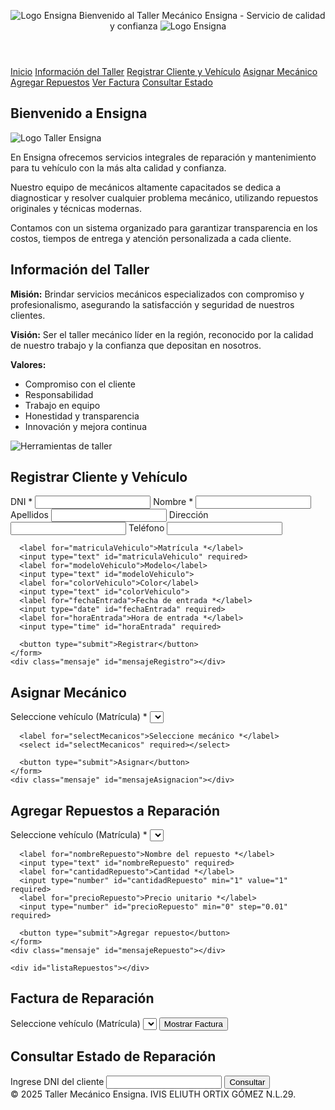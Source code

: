 <!DOCTYPE html>
<html lang="es">
<head>
<meta charset="UTF-8" />
<meta name="viewport" content="width=device-width, initial-scale=1" />
<title>Taller Mecánico Ensigna</title>
<style>
  @import url('https://fonts.googleapis.com/css2?family=Montserrat:wght@700&family=Open+Sans&display=swap');

  * { box-sizing: border-box; }

  body {
    margin: 0; padding: 0;
    font-family: 'Open Sans', sans-serif;
    background-color: #e8f0f7;
    color: #222;
  }

  header {
    background-color: #003366;
    color: white;
    padding: 10px 0;
    position: relative;
    overflow: hidden;
  }

  .titulo-animado {
    white-space: nowrap;
    display: flex;
    align-items: center;
    padding-left: 100%;
    animation: moverTitulo 15s linear infinite;
    font-family: 'Montserrat', sans-serif;
    font-size: 2.5rem;
    font-weight: 700;
    user-select: none;
    gap: 20px;
  }

  .titulo-animado img {
    height: 50px;
    width: auto;
  }

  @keyframes moverTitulo {
    0% { transform: translateX(0); }
    100% { transform: translateX(-100%); }
  }

  nav {
    background-color: #00509e;
    display: flex;
    justify-content: center;
    flex-wrap: wrap;
    padding: 10px 0;
  }

  nav a {
    color: white;
    text-decoration: none;
    margin: 0 15px;
    font-weight: 600;
    font-size: 1.1rem;
    padding: 8px 12px;
    border-radius: 6px;
    transition: background-color 0.3s;
  }

  nav a:hover, nav a.active {
    background-color: #014f86;
  }

  main {
    max-width: 900px;
    margin: 20px auto;
    background: white;
    border-radius: 12px;
    box-shadow: 0 0 15px rgba(0,0,0,0.1);
    padding: 20px 30px;
  }

  section {
    display: none;
  }

  section.active {
    display: block;
  }

  h2 {
    font-family: 'Montserrat', sans-serif;
    color: #003366;
    margin-top: 0;
  }

  p, ul {
    line-height: 1.5;
  }

  ul {
    padding-left: 20px;
  }

  img.taller {
    display: block;
    max-width: 100%;
    margin: 10px auto 20px auto;
    border-radius: 10px;
    box-shadow: 0 0 8px rgba(0,0,0,0.15);
  }

  form label {
    display: block;
    margin-top: 15px;
    font-weight: 600;
  }

  input, select, textarea {
    width: 100%;
    padding: 8px;
    margin-top: 6px;
    border: 1px solid #ccc;
    border-radius: 6px;
    font-size: 1rem;
    font-family: inherit;
  }

  textarea {
    resize: vertical;
    min-height: 60px;
  }

  button {
    margin-top: 20px;
    background-color: #00509e;
    border: none;
    color: white;
    padding: 12px 25px;
    font-size: 1.1rem;
    border-radius: 8px;
    cursor: pointer;
    font-weight: 700;
    transition: background-color 0.3s;
  }

  button:hover {
    background-color: #003b66;
  }

  .mensaje {
    margin-top: 15px;
    font-weight: 600;
    color: green;
  }

  .mensaje.error {
    color: red;
  }

  table {
    width: 100%;
    border-collapse: collapse;
    margin-top: 15px;
  }

  th, td {
    border: 1px solid #ccc;
    padding: 8px 12px;
    text-align: left;
  }

  footer {
    text-align: center;
    margin: 30px 0 10px 0;
    color: #555;
    font-size: 0.9rem;
  }

  @media (max-width: 600px) {
    nav { flex-direction: column; }
    nav a { margin: 8px 0; }
    .titulo-animado {
      font-size: 1.8rem;
      gap: 12px;
    }
    .titulo-animado img { height: 40px; }
  }
</style>
</head>
<body>

<header>
  <div class="titulo-animado">
    <img src="https://marketplace.canva.com/EAFCyC9aHzU/1/0/1600w/canva-logo-para-taller-mec%C3%A1nico-ilustrado-cjEg8SslVIU.jpg" alt="Logo Ensigna" />
    Bienvenido al Taller Mecánico Ensigna - Servicio de calidad y confianza
    <img src="https://marketplace.canva.com/EAFCyC9aHzU/1/0/1600w/canva-logo-para-taller-mec%C3%A1nico-ilustrado-cjEg8SslVIU.jpg" alt="Logo Ensigna" />
  </div>
</header>

<nav>
  <a href="#" class="active" data-seccion="inicio">Inicio</a>
  <a href="#" data-seccion="info">Información del Taller</a>
  <a href="#" data-seccion="registro">Registrar Cliente y Vehículo</a>
  <a href="#" data-seccion="asignar">Asignar Mecánico</a>
  <a href="#" data-seccion="repuestos">Agregar Repuestos</a>
  <a href="#" data-seccion="factura">Ver Factura</a>
  <a href="#" data-seccion="consulta">Consultar Estado</a>
</nav>

<main>
  <!-- Inicio / bienvenida -->
  <section id="inicio" class="active">
    <h2>Bienvenido a Ensigna</h2>
    <img src="https://marketplace.canva.com/EAFCyC9aHzU/1/0/1600w/canva-logo-para-taller-mec%C3%A1nico-ilustrado-cjEg8SslVIU.jpg" alt="Logo Taller Ensigna" class="taller" />
    <p>En Ensigna ofrecemos servicios integrales de reparación y mantenimiento para tu vehículo con la más alta calidad y confianza.</p>
    <p>Nuestro equipo de mecánicos altamente capacitados se dedica a diagnosticar y resolver cualquier problema mecánico, utilizando repuestos originales y técnicas modernas.</p>
    <p>Contamos con un sistema organizado para garantizar transparencia en los costos, tiempos de entrega y atención personalizada a cada cliente.</p>
  </section>

  <!-- Información del taller -->
  <section id="info">
    <h2>Información del Taller</h2>
    <p><strong>Misión:</strong> Brindar servicios mecánicos especializados con compromiso y profesionalismo, asegurando la satisfacción y seguridad de nuestros clientes.</p>
    <p><strong>Visión:</strong> Ser el taller mecánico líder en la región, reconocido por la calidad de nuestro trabajo y la confianza que depositan en nosotros.</p>
    <p><strong>Valores:</strong></p>
    <ul>
      <li>Compromiso con el cliente</li>
      <li>Responsabilidad</li>
      <li>Trabajo en equipo</li>
      <li>Honestidad y transparencia</li>
      <li>Innovación y mejora continua</li>
    </ul>
    <img src="https://cdn.pixabay.com/photo/2018/03/06/18/52/wrench-3207852_1280.jpg" alt="Herramientas de taller" class="taller" />
  </section>

  <!-- Registro cliente y vehículo -->
  <section id="registro">
    <h2>Registrar Cliente y Vehículo</h2>
    <form id="formRegistro">
      <label for="dniCliente">DNI *</label>
      <input type="text" id="dniCliente" required>
      <label for="nombreCliente">Nombre *</label>
      <input type="text" id="nombreCliente" required>
      <label for="apellidosCliente">Apellidos</label>
      <input type="text" id="apellidosCliente">
      <label for="direccionCliente">Dirección</label>
      <input type="text" id="direccionCliente">
      <label for="telefonoCliente">Teléfono</label>
      <input type="text" id="telefonoCliente">

      <label for="matriculaVehiculo">Matrícula *</label>
      <input type="text" id="matriculaVehiculo" required>
      <label for="modeloVehiculo">Modelo</label>
      <input type="text" id="modeloVehiculo">
      <label for="colorVehiculo">Color</label>
      <input type="text" id="colorVehiculo">
      <label for="fechaEntrada">Fecha de entrada *</label>
      <input type="date" id="fechaEntrada" required>
      <label for="horaEntrada">Hora de entrada *</label>
      <input type="time" id="horaEntrada" required>

      <button type="submit">Registrar</button>
    </form>
    <div class="mensaje" id="mensajeRegistro"></div>
  </section>

  <!-- Asignar mecánico -->
  <section id="asignar">
    <h2>Asignar Mecánico</h2>
    <form id="formAsignarMecanico">
      <label for="selectVehiculos">Seleccione vehículo (Matrícula) *</label>
      <select id="selectVehiculos" required></select>

      <label for="selectMecanicos">Seleccione mecánico *</label>
      <select id="selectMecanicos" required></select>

      <button type="submit">Asignar</button>
    </form>
    <div class="mensaje" id="mensajeAsignacion"></div>
  </section>

  <!-- Agregar repuestos -->
  <section id="repuestos">
    <h2>Agregar Repuestos a Reparación</h2>
    <form id="formRepuestos">
      <label for="selectVehiculosRepuesto">Seleccione vehículo (Matrícula) *</label>
      <select id="selectVehiculosRepuesto" required></select>

      <label for="nombreRepuesto">Nombre del repuesto *</label>
      <input type="text" id="nombreRepuesto" required>
      <label for="cantidadRepuesto">Cantidad *</label>
      <input type="number" id="cantidadRepuesto" min="1" value="1" required>
      <label for="precioRepuesto">Precio unitario *</label>
      <input type="number" id="precioRepuesto" min="0" step="0.01" required>

      <button type="submit">Agregar repuesto</button>
    </form>
    <div class="mensaje" id="mensajeRepuesto"></div>

    <div id="listaRepuestos"></div>
  </section>

  <!-- Ver factura -->
  <section id="factura">
    <h2>Factura de Reparación</h2>
    <label for="selectVehiculosFactura">Seleccione vehículo (Matrícula)</label>
    <select id="selectVehiculosFactura"></select>
    <button onclick="mostrarFactura()">Mostrar Factura</button>
    <div id="facturaResultado"></div>
  </section>

  <!-- Consultar estado -->
  <section id="consulta">
    <h2>Consultar Estado de Reparación</h2>
    <label for="dniConsulta">Ingrese DNI del cliente</label>
    <input type="text" id="dniConsulta" />
    <button onclick="consultarEstado()">Consultar</button>
    <div id="resultadoConsulta"></div>
  </section>
</main>

<footer>
  &copy; 2025 Taller Mecánico Ensigna. IVIS ELIUTH ORTIX GÓMEZ N.L.29.
</footer>

<script>
  // Datos mecánicos iniciales
  const mecanicos = [
    {id: 1, nombre: "Juan", apellidos: "Pérez", estado: "Libre"},
    {id: 2, nombre: "María", apellidos: "López", estado: "Libre"},
    {id: 3, nombre: "Carlos", apellidos: "Gómez", estado: "Libre"}
  ];

  // Datos guardados en memoria
  const clientes = [];
  const vehiculos = [];
  const reparaciones = [];

  // Manejo de navegación y secciones
  const navLinks = document.querySelectorAll('nav a');
  navLinks.forEach(link => {
    link.addEventListener('click', e => {
      e.preventDefault();
      navLinks.forEach(l => l.classList.remove('active'));
      link.classList.add('active');
      mostrarSeccion(link.dataset.seccion);
    });
  });

  function mostrarSeccion(id) {
    document.querySelectorAll('main section').forEach(sec => sec.classList.remove('active'));
    const seccion = document.getElementById(id);
    if(seccion) seccion.classList.add('active');
    limpiarMensajes();

    if(['asignar','repuestos','factura'].includes(id)){
      actualizarSelectsVehiculos();
    }
    if(id === 'asignar'){
      actualizarSelectsMecanicos();
    }
  }

  function limpiarMensajes(){
    ['mensajeRegistro','mensajeAsignacion','mensajeRepuesto','facturaResultado','resultadoConsulta'].forEach(id => {
      const el = document.getElementById(id);
      if(el) el.innerHTML = '';
    });
    document.getElementById('listaRepuestos').innerHTML = '';
  }

  // Registro Cliente y Vehículo
  document.getElementById('formRegistro').addEventListener('submit', e => {
    e.preventDefault();

    const dni = document.getElementById('dniCliente').value.trim();
    const nombre = document.getElementById('nombreCliente').value.trim();
    const apellidos = document.getElementById('apellidosCliente').value.trim();
    const direccion = document.getElementById('direccionCliente').value.trim();
    const telefono = document.getElementById('telefonoCliente').value.trim();

    const matricula = document.getElementById('matriculaVehiculo').value.trim();
    const modelo = document.getElementById('modeloVehiculo').value.trim();
    const color = document.getElementById('colorVehiculo').value.trim();
    const fechaEntrada = document.getElementById('fechaEntrada').value;
    const horaEntrada = document.getElementById('horaEntrada').value;

    if(!dni || !nombre || !matricula || !fechaEntrada || !horaEntrada){
      mostrarMensaje('mensajeRegistro', "Por favor, complete todos los campos obligatorios.", true);
      return;
    }

    if(clientes.some(c => c.dni === dni) === false){
      clientes.push({dni,nombre,apellidos,direccion,telefono});
    }

    if(vehiculos.some(v => v.matricula === matricula)){
      mostrarMensaje('mensajeRegistro', "La matrícula ya está registrada.", true);
      return;
    }

    vehiculos.push({matricula,modelo,color,fechaEntrada,horaEntrada,clienteDni:dni});
    mostrarMensaje('mensajeRegistro', `Cliente y vehículo registrados correctamente.`);
    e.target.reset();
    actualizarSelectsVehiculos();
  });

  function mostrarMensaje(id, texto, esError=false){
    const el = document.getElementById(id);
    el.textContent = texto;
    el.className = esError ? 'mensaje error' : 'mensaje';
  }

  // Actualizar selects vehículos
  function actualizarSelectsVehiculos(){
    ['selectVehiculos','selectVehiculosRepuesto','selectVehiculosFactura'].forEach(id => {
      const sel = document.getElementById(id);
      if(!sel) return;
      sel.innerHTML = '';
      if(vehiculos.length === 0){
        sel.innerHTML = '<option value="">No hay vehículos registrados</option>';
        return;
      }
      vehiculos.forEach(v => {
        const opt = document.createElement('option');
        opt.value = v.matricula;
        opt.textContent = v.matricula + (v.modelo ? ' (' + v.modelo + ')' : '');
        sel.appendChild(opt);
      });
    });
  }

  // Actualizar selects mecánicos libres
  function actualizarSelectsMecanicos(){
    const sel = document.getElementById('selectMecanicos');
    sel.innerHTML = '';
    const libres = mecanicos.filter(m => m.estado === 'Libre');
    if(libres.length === 0){
      sel.innerHTML = '<option value="">No hay mecánicos libres</option>';
      return;
    }
    libres.forEach(m => {
      const opt = document.createElement('option');
      opt.value = m.id;
      opt.textContent = `${m.nombre} ${m.apellidos}`;
      sel.appendChild(opt);
    });
  }

  // Asignar mecánico
  document.getElementById('formAsignarMecanico').addEventListener('submit', e => {
    e.preventDefault();
    const vehiculoMatricula = document.getElementById('selectVehiculos').value;
    const mecanicoId = parseInt(document.getElementById('selectMecanicos').value);

    if(!vehiculoMatricula || !mecanicoId){
      mostrarMensaje('mensajeAsignacion', "Seleccione vehículo y mecánico.", true);
      return;
    }

    if(reparaciones.some(r => r.vehiculoMatricula === vehiculoMatricula)){
      mostrarMensaje('mensajeAsignacion', "Este vehículo ya tiene un mecánico asignado.", true);
      return;
    }

    reparaciones.push({vehiculoMatricula,mecanicoId,repuestos:[],precioManoObra:0,fechaEntrega:null,estado:'En reparación'});
    const mec = mecanicos.find(m => m.id === mecanicoId);
    mec.estado = 'Ocupado';

    mostrarMensaje('mensajeAsignacion', `Mecánico asignado al vehículo ${vehiculoMatricula}.`);
    actualizarSelectsMecanicos();
  });

  // Agregar repuestos
  document.getElementById('formRepuestos').addEventListener('submit', e => {
    e.preventDefault();

    const vehiculoMatricula = document.getElementById('selectVehiculosRepuesto').value;
    const nombre = document.getElementById('nombreRepuesto').value.trim();
    const cantidad = parseInt(document.getElementById('cantidadRepuesto').value);
    const precio = parseFloat(document.getElementById('precioRepuesto').value);

    if(!vehiculoMatricula || !nombre || cantidad <= 0 || precio < 0){
      mostrarMensaje('mensajeRepuesto', "Complete todos los campos correctamente.", true);
      return;
    }

    const reparacion = reparaciones.find(r => r.vehiculoMatricula === vehiculoMatricula);
    if(!reparacion){
      mostrarMensaje('mensajeRepuesto', "No hay mecánico asignado para este vehículo.", true);
      return;
    }

    reparacion.repuestos.push({nombre,cantidad,precio});
    mostrarMensaje('mensajeRepuesto', "Repuesto agregado.");
    e.target.reset();
    mostrarListaRepuestos(vehiculoMatricula);
  });

  function mostrarListaRepuestos(matricula){
    const div = document.getElementById('listaRepuestos');
    div.innerHTML = '';
    const reparacion = reparaciones.find(r => r.vehiculoMatricula === matricula);
    if(!reparacion || reparacion.repuestos.length === 0){
      div.innerHTML = '<p>No hay repuestos agregados para este vehículo.</p>';
      return;
    }
    let html = '<h3>Repuestos agregados:</h3><table><thead><tr><th>Nombre</th><th>Cantidad</th><th>Precio Unitario</th><th>Total</th></tr></thead><tbody>';
    reparacion.repuestos.forEach(r => {
      const total = (r.cantidad * r.precio).toFixed(2);
      html += `<tr><td>${r.nombre}</td><td>${r.cantidad}</td><td>$${r.precio.toFixed(2)}</td><td>$${total}</td></tr>`;
    });
    html += '</tbody></table>';
    div.innerHTML = html;
  }

  document.getElementById('selectVehiculosRepuesto').addEventListener('change', e => {
    mostrarListaRepuestos(e.target.value);
  });

  // Mostrar factura
  function mostrarFactura(){
    const sel = document.getElementById('selectVehiculosFactura');
    const matricula = sel.value;
    const div = document.getElementById('facturaResultado');
    div.innerHTML = '';

    if(!matricula){
      div.textContent = 'Seleccione un vehículo.';
      return;
    }

    const reparacion = reparaciones.find(r => r.vehiculoMatricula === matricula);
    if(!reparacion){
      div.textContent = 'No hay reparación registrada para este vehículo.';
      return;
    }

    let html = `<h3>Factura para vehículo: ${matricula}</h3>`;

    // Datos cliente
    const vehiculo = vehiculos.find(v => v.matricula === matricula);
    const cliente = clientes.find(c => c.dni === vehiculo.clienteDni);
    if(cliente){
      html += `<p><strong>Cliente:</strong> ${cliente.nombre} ${cliente.apellidos}</p>`;
      html += `<p><strong>DNI:</strong> ${cliente.dni}</p>`;
    }

    // Mecánico
    const mec = mecanicos.find(m => m.id === reparacion.mecanicoId);
    if(mec){
      html += `<p><strong>Mecánico:</strong> ${mec.nombre} ${mec.apellidos}</p>`;
    }

    // Repuestos
    if(reparacion.repuestos.length === 0){
      html += '<p>No se han agregado repuestos.</p>';
    } else {
      html += '<table><thead><tr><th>Repuesto</th><th>Cantidad</th><th>Precio Unitario</th><th>Total</th></tr></thead><tbody>';
      let sumaRepuestos = 0;
      reparacion.repuestos.forEach(r => {
        const total = r.cantidad * r.precio;
        sumaRepuestos += total;
        html += `<tr><td>${r.nombre}</td><td>${r.cantidad}</td><td>$${r.precio.toFixed(2)}</td><td>$${total.toFixed(2)}</td></tr>`;
      });
      html += '</tbody></table>';
      html += `<p><strong>Total repuestos:</strong> $${sumaRepuestos.toFixed(2)}</p>`;

      // Mano de obra - para simplicidad ponemos fija o 0
      const manoObra = reparacion.precioManoObra || 0;
      html += `<p><strong>Mano de obra:</strong> $${manoObra.toFixed(2)}</p>`;

      const totalFactura = sumaRepuestos + manoObra;
      html += `<h3>Total a pagar: $${totalFactura.toFixed(2)}</h3>`;
    }

    div.innerHTML = html;
  }

  // Consultar estado
  function consultarEstado(){
    const dni = document.getElementById('dniConsulta').value.trim();
    const div = document.getElementById('resultadoConsulta');
    div.innerHTML = '';

    if(!dni){
      div.textContent = 'Ingrese un DNI para la consulta.';
      return;
    }

    const vehiculosCliente = vehiculos.filter(v => v.clienteDni === dni);
    if(vehiculosCliente.length === 0){
      div.textContent = 'No se encontraron vehículos para ese DNI.';
      return;
    }

    let html = '<h3>Estado de reparaciones:</h3><ul>';
    vehiculosCliente.forEach(v => {
      const rep = reparaciones.find(r => r.vehiculoMatricula === v.matricula);
      if(rep){
        html += `<li>Vehículo ${v.matricula}: Estado - ${rep.estado}</li>`;
      } else {
        html += `<li>Vehículo ${v.matricula}: Sin reparación asignada.</li>`;
      }
    });
    html += '</ul>';
    div.innerHTML = html;
  }

</script>

</body>
</html>
